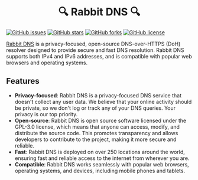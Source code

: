 <h1 align="center">🔍 Rabbit DNS 🔍</h1>

[![GitHub issues](https://img.shields.io/github/issues/Rabbit-Company/rabbit-dns?color=blue&style=for-the-badge)](https://github.com/Rabbit-Company/rabbit-dns/issues)
[![GitHub stars](https://img.shields.io/github/stars/Rabbit-Company/rabbit-dns?style=for-the-badge)](https://github.com/Rabbit-Company/rabbit-dns/stargazers)
[![GitHub forks](https://img.shields.io/github/forks/Rabbit-Company/rabbit-dns?style=for-the-badge)](https://github.com/Rabbit-Company/rabbit-dns/network)
[![GitHub license](https://img.shields.io/github/license/Rabbit-Company/rabbit-dns?color=blue&style=for-the-badge)](https://github.com/Rabbit-Company/rabbit-dns/blob/main/LICENSE)

[Rabbit DNS](https://rabbitdns.org) is a privacy-focused, open-source DNS-over-HTTPS (DoH) resolver designed to provide secure and fast DNS resolution. Rabbit DNS supports both IPv4 and IPv6 addresses, and is compatible with popular web browsers and operating systems.

## Features
- **Privacy-focused**: Rabbit DNS is a privacy-focused DNS service that doesn't collect any user data. We believe that your online activity should be private, so we don't log or track any of your DNS queries. Your privacy is our top priority.
- **Open-source**: Rabbit DNS is open source software licensed under the GPL-3.0 license, which means that anyone can access, modify, and distribute the source code. This promotes transparency and allows developers to contribute to the project, making it more secure and reliable.
- **Fast**: Rabbit DNS is deployed on over 250 locations around the world, ensuring fast and reliable access to the internet from wherever you are.
- **Compatible**: Rabbit DNS works seamlessly with popular web browsers, operating systems, and devices, including mobile phones and tablets.